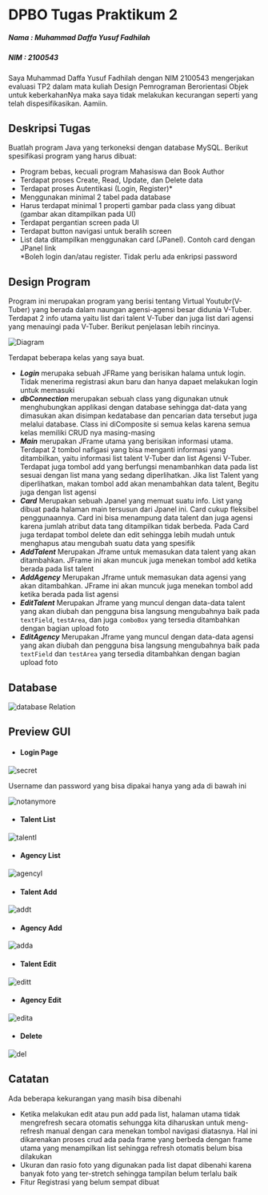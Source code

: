 # **DPBO Tugas Praktikum 2**

##### **Nama : Muhammad Daffa Yusuf Fadhilah**
##### **NIM : 2100543**

Saya Muhammad Daffa Yusuf Fadhilah dengan NIM 2100543 mengerjakan evaluasi TP2
dalam mata kuliah Design Pemrograman Berorientasi Objek
untuk keberkahanNya maka saya tidak melakukan kecurangan seperti
yang telah dispesifikasikan. Aamiin.

## **Deskripsi Tugas**
Buatlah program Java yang terkoneksi dengan database MySQL. Berikut spesifikasi program yang harus dibuat:
- Program bebas, kecuali program Mahasiswa dan Book Author
- Terdapat proses Create, Read, Update, dan Delete data
- Terdapat proses Autentikasi (Login, Register)*
- Menggunakan minimal 2 tabel pada database
- Harus terdapat minimal 1 properti gambar pada class yang dibuat (gambar akan ditampilkan pada UI)
- Terdapat pergantian screen pada UI
- Terdapat button navigasi untuk beralih screen
- List data ditampilkan menggunakan card (JPanel). Contoh card dengan JPanel link\
*Boleh login dan/atau register. Tidak perlu ada enkripsi password

## **Design Program**
Program ini merupakan program yang berisi tentang Virtual Youtubr(V-Tuber) yang berada dalam naungan agensi-agensi besar didunia V-Tuber. Terdapat 2 info utama yaitu list dari talent V-Tuber dan juga list dari agensi yang menauingi pada V-Tuber. Berikut penjelasan lebih rincinya.

![Diagram](https://github.com/mdaffayusuff/TP2DPBO2023/blob/main/readmeImg/Diagram.jpg?raw=true)

Terdapat beberapa kelas yang saya buat.
- **_Login_** merupaka sebuah JFRame yang berisikan halama untuk login. Tidak menerima registrasi akun baru dan hanya dapaet melakukan login untuk memasuki
- **_dbConnection_** merupakan sebuah class yang digunakan utnuk menghubungkan applikasi dengan database sehingga dat-data yang dimasukan akan disimpan kedatabase dan pencarian data tersebut juga melalui database. Class ini diComposite si semua kelas karena semua kelas memiliki CRUD nya masing-masing
- **_Main_** merupakan JFrame utama yang berisikan informasi utama. Terdapat 2 tombol nafigasi yang bisa menganti informasi yang ditambilkan, yaitu informasi list talent V-Tuber dan list Agensi V-Tuber. Terdapat juga tombol add yang berfungsi menambanhkan data pada list sesuai dengan list mana yang sedang diperlihatkan. Jika list Talent yang diperlihatkan, makan tombol add akan menambahkan data talent, Begitu juga dengan list agensi
- **_Card_** Merupakan sebuah Jpanel yang memuat suatu info. List yang dibuat pada halaman main tersusun dari Jpanel ini. Card cukup fleksibel penggunaannya. Card ini bisa menampung data talent dan juga agensi karena jumlah atribut data tang ditampilkan tidak berbeda. Pada Card juga terdapat tombol delete dan edit sehingga lebih mudah untuk menghapus atau mengubah suatu data yang spesifik
- **_AddTalent_** Merupakan Jframe untuk memasukan data talent yang akan ditambahkan. JFrame ini akan muncuk juga menekan tombol add ketika berada pada list talent
- **_AddAgency_** Merupakan Jframe untuk memasukan data agensi yang akan ditambahkan. JFrame ini akan muncuk juga menekan tombol add ketika berada pada list agensi
- **_EditTalent_** Merupakan Jframe yang muncul dengan data-data talent yang akan diubah dan pengguna bisa langsung mengubahnya baik pada `textField`, `testArea`, dan juga `comboBox` yang tersedia ditambahkan dengan bagian upload foto
- **_EditAgency_** Merupakan Jframe yang muncul dengan data-data agensi yang akan diubah dan pengguna bisa langsung mengubahnya baik pada `textField` dan `testArea` yang tersedia ditambahkan dengan bagian upload foto

## **Database**
![database Relation](https://github.com/mdaffayusuff/TP2DPBO2023/blob/main/readmeImg/Screenshot%202023-04-12%20201423.png?raw=true)

## **Preview GUI**
- #### Login Page
![secret](https://github.com/mdaffayusuff/TP2DPBO2023/blob/main/readmeImg/Login%20Tak%20terlihat.png?raw=true)

Username dan password yang bisa dipakai hanya yang ada di bawah ini

![notanymore](https://github.com/mdaffayusuff/TP2DPBO2023/blob/main/readmeImg/Login%20terlihat.png?raw=true)

- #### Talent List
![talentl](https://github.com/mdaffayusuff/TP2DPBO2023/blob/main/readmeImg/List%20for%20Talent.png?raw=true)
- #### Agency List
![agencyl](https://github.com/mdaffayusuff/TP2DPBO2023/blob/main/readmeImg/List%20for%20Agency.png?raw=true)
- #### Talent Add
![addt](https://github.com/mdaffayusuff/TP2DPBO2023/blob/main/readmeImg/AddTalent.png?raw=true)
- #### Agency Add
![adda](https://github.com/mdaffayusuff/TP2DPBO2023/blob/main/readmeImg/AddAgency.png?raw=true)
- #### Talent Edit
![editt](https://github.com/mdaffayusuff/TP2DPBO2023/blob/main/readmeImg/EditTalent.png?raw=true)
- #### Agency Edit
![edita](https://github.com/mdaffayusuff/TP2DPBO2023/blob/main/readmeImg/EditAgency.png?raw=true)
- #### Delete
![del](https://github.com/mdaffayusuff/TP2DPBO2023/blob/main/readmeImg/Delete%20Confirmation.png?raw=true)


## Catatan
Ada beberapa kekurangan yang masih bisa dibenahi
- Ketika melakukan edit atau pun add pada list, halaman utama tidak mengrefresh secara otomatis sehungga kita diharuskan untuk meng-refresh manual dengan cara menekan tombol navigasi diatasnya. Hal ini dikarenakan proses crud ada pada frame yang berbeda dengan frame utama yang menampilkan list sehingga refresh otomatis belum bisa dilakukan
- Ukuran dan rasio foto yang digunakan pada list dapat dibenahi karena banyak foto yang ter-stretch sehingga tampilan belum terlalu baik
- Fitur Registrasi yang belum sempat dibuat


